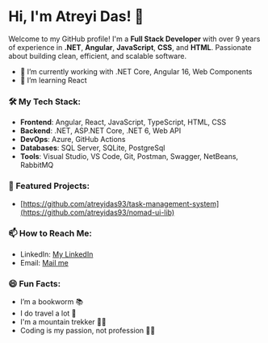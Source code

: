 # Hi, I'm Atreyi Das! 👋

Welcome to my GitHub profile! I'm a **Full Stack Developer** with over 9 years of experience in **.NET**, **Angular**, **JavaScript**, **CSS**, and **HTML**. Passionate about building clean, efficient, and scalable software.

- 🔭 I’m currently working with .NET Core, Angular 16, Web Components
- 🌱 I’m learning React

### 🛠️ My Tech Stack:
- **Frontend**: Angular, React, JavaScript, TypeScript, HTML, CSS
- **Backend**: .NET, ASP.NET Core, .NET 6, Web API
- **DevOps**: Azure, GitHub Actions
- **Databases**: SQL Server, SQLite, PostgreSql
- **Tools**: Visual Studio, VS Code, Git, Postman, Swagger, NetBeans, RabbitMQ

### 🌟 Featured Projects:
- [https://github.com/atreyidas93/task-management-system](https://github.com/atreyidas93/nomad-ui-lib) 

### 📫 How to Reach Me:
- LinkedIn: [My LinkedIn](https://www.linkedin.com/in/atreyi-das-008578110/)
- Email: [Mail me](mailto:atreyi.das1993@gmail.com)


### 😄 Fun Facts:
- I’m a bookworm 📚
- I do travel a lot 🚓
- I'm a mountain trekker 🚶‍♀️
- Coding is my passion, not profession 👩‍💻
